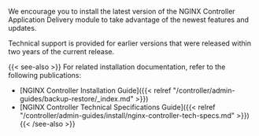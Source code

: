 We encourage you to install the latest version of the NGINX Controller Application Delivery module to take advantage of the newest features and updates.

Technical support is provided for earlier versions that were released within two years of the current release.

{{< see-also >}}
For related installation documentation, refer to the following publications:

- [NGINX Controller Installation Guide]({{< relref "/controller/admin-guides/backup-restore/_index.md" >}})
- [NGINX Controller Technical Specifications Guide]({{< relref "/controller/admin-guides/install/nginx-controller-tech-specs.md" >}})
{{< /see-also >}}

<!-- Do not remove. Keep this code at the bottom of the include -->
<!-- DOCS-354 -->
